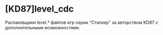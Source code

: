 # [KD87]level_cdc
Распаковщики level.* файлов игр серии "Сталкер" за авторством KD87 с дополнительными возможностями.
